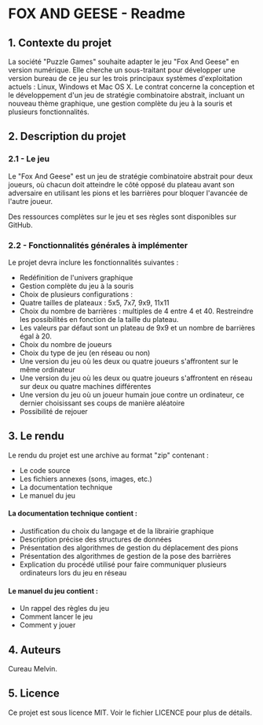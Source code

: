 # FOX AND GEESE - Readme

## 1. Contexte du projet

La société "Puzzle Games" souhaite adapter le jeu "Fox And Geese" en version numérique. Elle cherche un sous-traitant pour développer une version bureau de ce jeu sur les trois principaux systèmes d'exploitation actuels : Linux, Windows et Mac OS X. Le contrat concerne la conception et le développement d'un jeu de stratégie combinatoire abstrait, incluant un nouveau thème graphique, une gestion complète du jeu à la souris et plusieurs fonctionnalités.


## 2. Description du projet

### 2.1 - Le jeu

Le "Fox And Geese" est un jeu de stratégie combinatoire abstrait pour deux joueurs, où chacun doit atteindre le côté opposé du plateau avant son adversaire en utilisant les pions et les barrières pour bloquer l'avancée de l'autre joueur.

Des ressources complètes sur le jeu et ses règles sont disponibles sur GitHub.


### 2.2 - Fonctionnalités générales à implémenter
Le projet devra inclure les fonctionnalités suivantes :

- Redéfinition de l'univers graphique<br>
- Gestion complète du jeu à la souris<br>
- Choix de plusieurs configurations :<br>
- Quatre tailles de plateaux : 5x5, 7x7, 9x9, 11x11<br>
- Choix du nombre de barrières : multiples de 4 entre 4 et 40. Restreindre les possibilités en fonction de la taille du plateau.<br>
- Les valeurs par défaut sont un plateau de 9x9 et un nombre de barrières égal à 20.<br>
- Choix du nombre de joueurs<br>
- Choix du type de jeu (en réseau ou non)<br>
- Une version du jeu où les deux ou quatre joueurs s'affrontent sur le même ordinateur<br>
- Une version du jeu où les deux ou quatre joueurs s'affrontent en réseau sur deux ou quatre machines différentes<br>
- Une version du jeu où un joueur humain joue contre un ordinateur, ce dernier choisissant ses coups de manière aléatoire<br>
- Possibilité de rejouer<br>


## 3. Le rendu

Le rendu du projet est une archive au format "zip" contenant :
- Le code source
- Les fichiers annexes (sons, images, etc.)
- La documentation technique
- Le manuel du jeu

#### La documentation technique contient :

- Justification du choix du langage et de la librairie graphique
- Description précise des structures de données
- Présentation des algorithmes de gestion du déplacement des pions
- Présentation des algorithmes de gestion de la pose des barrières
- Explication du procédé utilisé pour faire communiquer plusieurs ordinateurs lors du jeu en réseau

#### Le manuel du jeu contient :

- Un rappel des règles du jeu
- Comment lancer le jeu
- Comment y jouer


## 4. Auteurs

Cureau Melvin.


## 5. Licence

Ce projet est sous licence MIT. Voir le fichier LICENCE pour plus de détails.
